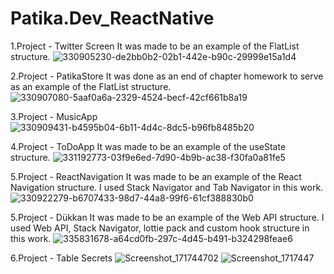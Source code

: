 # Patika.Dev_ReactNative

1.Project - Twitter Screen
  It was made to be an example of the FlatList structure.
  ![330905230-de2bb0b2-02b1-442e-b90c-29999e15a1d4](https://github.com/zekiyedogr/Patika.Dev_ReactNative/assets/72526615/1dc5e8c9-67c8-4ec8-8332-a3835c8b1c24)
>
>
>
>
>
>
>
2.Project - PatikaStore
  It was done as an end of chapter homework to serve as an example of the FlatList structure.
  ![330907080-5aaf0a6a-2329-4524-becf-42cf661b8a19](https://github.com/zekiyedogr/Patika.Dev_ReactNative/assets/72526615/131e7eb7-d7de-4edb-86fd-89f84d12a369)
>
>
>
>
>
>
>
3.Project - MusicApp
  ![330909431-b4595b04-6b11-4d4c-8dc5-b96fb8485b20](https://github.com/zekiyedogr/Patika.Dev_ReactNative/assets/72526615/232e2092-ec9c-472c-b245-ad3826dcf7b3)
>
>
>
>
>
>
>
4.Project - ToDoApp
  It was made to be an example of the useState structure.
  ![331192773-03f9e6ed-7d90-4b9b-ac38-f30fa0a81fe5](https://github.com/zekiyedogr/Patika.Dev_ReactNative/assets/72526615/d6eabf3e-80a4-4d30-9eea-b7758baac937)
>
>
>
>
>
>
>
5.Project - ReactNavigation
  It was made to be an example of the React Navigation structure. I used Stack Navigator and Tab Navigator in this work.
  ![330922279-b6707433-98d7-44a8-99f6-61cf388830b0](https://github.com/zekiyedogr/Patika.Dev_ReactNative/assets/72526615/2f1f1ef0-f393-4f4b-923b-d69f70f47839)
>
>
>
>
>
>
>
5.Project - Dükkan
  It was made to be an example of the Web API structure. I used Web API, Stack Navigator, lottie pack and custom hook structure in this work.
  ![335831678-a64cd0fb-297c-4d45-b491-b324298feae6](https://github.com/zekiyedogr/Patika.Dev_ReactNative/assets/72526615/155a8597-d652-4758-af24-7edd2b34c86b)
>
>
>
>
>
>
>
6.Project - Table Secrets
  ![Screenshot_171744702](https://github.com/zekiyedogr/Patika.Dev_ReactNative/assets/72526615/36e15f86-b1c1-45ee-99ca-a1d907df586e)
  ![Screenshot_1717447](https://github.com/zekiyedogr/Patika.Dev_ReactNative/assets/72526615/6d934033-a93c-434a-a483-c16c464ae735)




